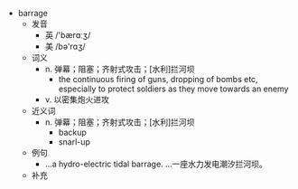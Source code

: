 - barrage
  - 发音
    - 英 /'bærɑːʒ/
    - 美 /bə'rɑʒ/
  - 词义
    - n. 弹幕；阻塞；齐射式攻击；[水利]拦河坝
      - the continuous firing of guns, dropping of bombs etc, especially to protect soldiers as they move towards an enemy
    - v. 以密集炮火进攻
  - 近义词
    - n. 弹幕；阻塞；齐射式攻击；[水利]拦河坝
      - backup
      - snarl-up
  - 例句
    - ...a hydro-electric tidal barrage. …一座水力发电潮汐拦河坝。
  - 补充